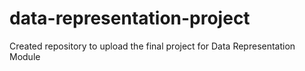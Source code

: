 # data-representation-project
Created repository to upload the final project for Data Representation Module
